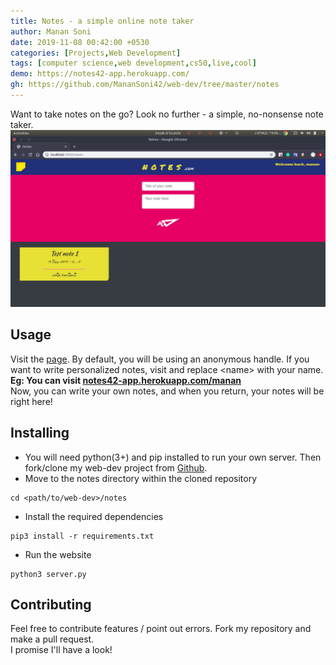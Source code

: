 ```yaml
---
title: Notes - a simple online note taker
author: Manan Soni
date: 2019-11-08 00:42:00 +0530
categories: [Projects,Web Development]
tags: [computer science,web development,cs50,live,cool]
demo: https://notes42-app.herokuapp.com/
gh: https://github.com/MananSoni42/web-dev/tree/master/notes
---
```


Want to take notes on the go? Look no further - a simple, no-nonsense note taker.
![screen](/assets/img/projects/webD/notes.png)

## Usage
Visit the [page](https://notes42-app.herokuapp.com/). By default, you will be using an anonymous handle. If you want to write personalized notes, visit and replace \<name\> with your name.  
**Eg: You can visit [notes42-app.herokuapp.com/manan](https://notes42-app.herokuapp.com/manan)**  
Now, you can write your own notes, and when you return, your notes will be right here!

## Installing
* You will need python(3+) and pip installed to run your own server. Then fork/clone my web-dev project from [Github](https://github.com/MananSoni42/web-dev).
* Move to the notes directory within the cloned repository   
```terminal
cd <path/to/web-dev>/notes  
```
* Install the required dependencies  
```terminal
pip3 install -r requirements.txt
```
* Run the website
```terminal
python3 server.py
```

## Contributing
Feel free to contribute features / point out errors. Fork my repository and make a pull request.  
I promise I'll have a look!
